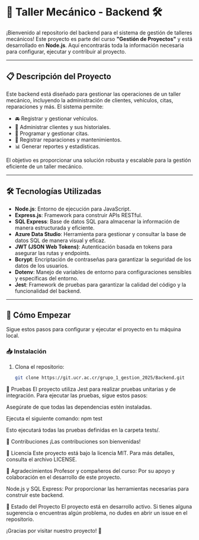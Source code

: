 # 🚗 Taller Mecánico - Backend 🛠️

¡Bienvenido al repositorio del backend para el sistema de gestión de talleres mecánicos! Este proyecto es parte del curso **"Gestión de Proyectos"** y está desarrollado en **Node.js**. Aquí encontrarás toda la información necesaria para configurar, ejecutar y contribuir al proyecto.

---

## 📋 Descripción del Proyecto

Este backend está diseñado para gestionar las operaciones de un taller mecánico, incluyendo la administración de clientes, vehículos, citas, reparaciones y más. El sistema permite:

- 🚘 Registrar y gestionar vehículos.
- 👥 Administrar clientes y sus historiales.
- 📅 Programar y gestionar citas.
- 🔧 Registrar reparaciones y mantenimientos.
- 📊 Generar reportes y estadísticas.

El objetivo es proporcionar una solución robusta y escalable para la gestión eficiente de un taller mecánico.

---

## 🛠️ Tecnologías Utilizadas

- **Node.js**: Entorno de ejecución para JavaScript.
- **Express.js**: Framework para construir APIs RESTful.
- **SQL Express**: Base de datos SQL para almacenar la información de manera estructurada y eficiente.
- **Azure Data Studio**: Herramienta para gestionar y consultar la base de datos SQL de manera visual y eficaz.
- **JWT (JSON Web Tokens)**: Autenticación basada en tokens para asegurar las rutas y endpoints.
- **Bcrypt**: Encriptación de contraseñas para garantizar la seguridad de los datos de los usuarios.
- **Dotenv**: Manejo de variables de entorno para configuraciones sensibles y específicas del entorno.
- **Jest**: Framework de pruebas para garantizar la calidad del código y la funcionalidad del backend.

---

## 🚀 Cómo Empezar

Sigue estos pasos para configurar y ejecutar el proyecto en tu máquina local.

### 📥 Instalación

1. Clona el repositorio:

   ```bash
   git clone https://git.ucr.ac.cr/grupo_1_gestion_2025/Backend.git


🧪 Pruebas
El proyecto utiliza Jest para realizar pruebas unitarias y de integración. Para ejecutar las pruebas, sigue estos pasos:

Asegúrate de que todas las dependencias estén instaladas.

Ejecuta el siguiente comando: npm test

Esto ejecutará todas las pruebas definidas en la carpeta tests/.

🤝 Contribuciones
¡Las contribuciones son bienvenidas!

📜 Licencia
Este proyecto está bajo la licencia MIT. Para más detalles, consulta el archivo LICENSE.

🙏 Agradecimientos
Profesor y compañeros del curso: Por su apoyo y colaboración en el desarrollo de este proyecto.

Node.js y SQL Express: Por proporcionar las herramientas necesarias para construir este backend.

📌 Estado del Proyecto
El proyecto está en desarrollo activo. Si tienes alguna sugerencia o encuentras algún problema, no dudes en abrir un issue en el repositorio.

¡Gracias por visitar nuestro proyecto! 🚀
